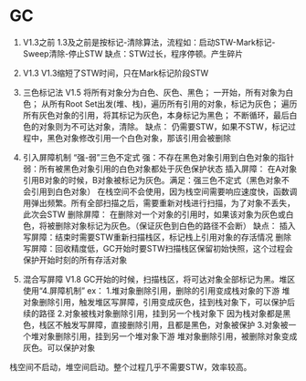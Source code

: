 # GC
1. V1.3之前
1.3及之前是按标记-清除算法，流程如：启动STW-Mark标记-Sweep清除-停止STW
缺点：STW过长，程序停顿。产生碎片
2. V1.3
V1.3缩短了STW时间，只在Mark标记阶段STW
3. 三色标记法 V1.5
将所有对象分为白色、灰色、黑色；
一开始，所有对象为白色；
从所有Root Set出发(堆、栈)，遍历所有引用的对象，标记为灰色；
遍历所有灰色对象的引用，将其标记为灰色，本身标记为黑色；
不断循环，最后白色的对象则为不可达对象，清除。
缺点：
仍需要STW，如果不STW，标记过程中，黑色对象修改引用一个白色对象，那该引用会被删除
4. 引入屏障机制 
“强-弱”三色不定式
强：不存在黑色对象引用到白色对象的指针
弱：所有被黑色对象引用的白色对象都处于灰色保护状态
插入屏障：
在A对象引用B对象的时候，B对象被标记为灰色。满足：强三色不定式（黑色对象不会引用到白色对象）
在栈空间不会使用，因为栈空间需要响应速度快，函数调用弹出频繁。所有全部扫描之后，需要重新对栈进行扫描，为了对象不丢失，此次会STW
删除屏障：
在删除对一个对象的引用时，如果该对象为灰色或白色，将被删除对象标记为灰色。（保证灰色到白色的路径不会断）
缺点：
插入写屏障：结束时需要STW重新扫描栈区，标记栈上引用对象的存活情况
删除写屏障：回收精度低，GC开始时要STW扫描栈区保留初始快照，这个过程会保护开始时刻的所有存活对象

5. 混合写屏障 V1.8
GC开始的时候，扫描栈区，将可达对象全部标记为黑。堆区使用“4.屏障机制”
ex：
1.堆对象删除引用，删除的引用变成栈对象的下游
堆对象删除引用，触发堆区写屏障，引用变成灰色，挂到栈对象下，可以保护后续的路径
2.对象被栈对象删除引用，挂到另一个栈对象下
因为栈对象都是黑色，栈区不触发写屏障，直接删除引用，且都是黑色，对象被保护
3.对象被一个堆对象删除引用，挂到另一个堆对象下游
堆对象删除引用，被删除对象变成灰色。可以保护对象

栈空间不启动，堆空间启动。整个过程几乎不需要STW，效率较高。
